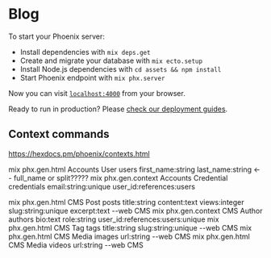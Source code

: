 # Blog

To start your Phoenix server:

  * Install dependencies with `mix deps.get`
  * Create and migrate your database with `mix ecto.setup`
  * Install Node.js dependencies with `cd assets && npm install`
  * Start Phoenix endpoint with `mix phx.server`

Now you can visit [`localhost:4000`](http://localhost:4000) from your browser.

Ready to run in production? Please [check our deployment guides](https://hexdocs.pm/phoenix/deployment.html).

## Context commands
  https://hexdocs.pm/phoenix/contexts.html

  mix phx.gen.html Accounts User users first_name:string last_name:string <-- full_name or split?????
  mix phx.gen.context Accounts Credential credentials email:string:unique user_id:references:users

  mix phx.gen.html CMS Post posts title:string content:text views:integer slug:string:unique excerpt:text --web CMS
  mix phx.gen.context CMS Author authors bio:text role:string user_id:references:users:unique
  mix phx.gen.html CMS Tag tags title:string slug:string:unique --web CMS
  mix phx.gen.html CMS Media images url:string --web CMS
  mix phx.gen.html CMS Media videos url:string --web CMS
